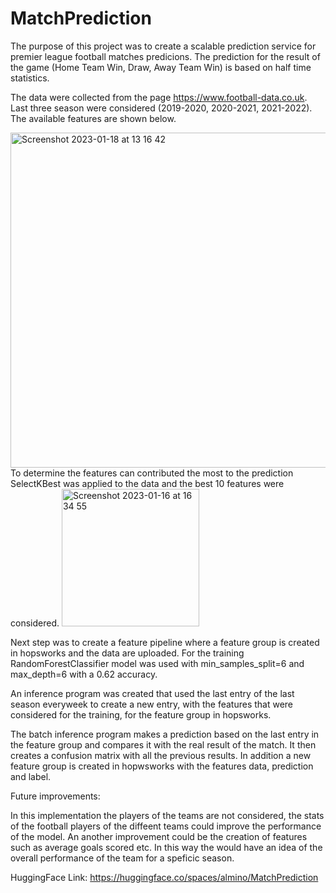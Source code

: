 # MatchPrediction

The purpose of this project was to create a scalable prediction service for premier league football matches predicions.
The prediction for the result of the game (Home Team Win, Draw, Away Team Win) is based on half time statistics.

The data were collected from the page https://www.football-data.co.uk. Last three season were considered (2019-2020, 2020-2021, 2021-2022).
The available features are shown below.

<img width="536" alt="Screenshot 2023-01-18 at 13 16 42" src="https://user-images.githubusercontent.com/115500459/213169389-ea68d282-3ba0-4ee2-ae8e-de47d6a04ecc.png">
To determine the features can contributed the most to the prediction SelectKBest was applied to the data and the best 10 features were considered.

<img width="220" alt="Screenshot 2023-01-16 at 16 34 55" src="https://user-images.githubusercontent.com/115500459/213170042-c6d00dc8-f901-44b8-98c8-c5babf622863.png">

Next step was to create a feature pipeline where a feature group is created in hopsworks and the data are uploaded.
For the training RandomForestClassifier model was used with min_samples_split=6 and max_depth=6 with a 0.62 accuracy.

An inference program was created that used the last entry of the last season everyweek to create a new entry, with the features that were considered for the training, for the feature group in hopsworks.

The batch inference program makes a prediction based on the last entry in the feature group and compares it with the real result of the match. It then creates a confusion matrix with all the previous results. In addition a new feature group is created in hopwsworks with the features data, prediction and label.

Future improvements:

In this implementation the players of the teams are not considered, the stats of the football players of the diffeent teams could improve the performance of the model. An another improvement could be the creation of features such as average goals scored etc. 
In this way the would have an idea of the overall performance of the team for a speficic season.

HuggingFace Link: https://huggingface.co/spaces/almino/MatchPrediction

